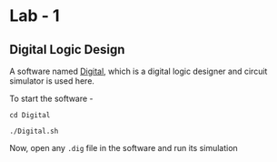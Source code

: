 # Lab - 1
## Digital Logic Design

A software named [Digital](https://github.com/hneemann/Digital), which is a digital logic designer and circuit simulator is used here.


To start the software -
```
cd Digital
```
```
./Digital.sh
```
Now, open any $\texttt{.dig}$ file in the software and run its simulation